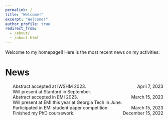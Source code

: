 ```yaml
---
permalink: /
title: "Welcome!"
excerpt: "Welcome!"
author_profile: true
redirect_from: 
  - /about/
  - /about.html
---
```


Welcome to my homepage!! Here is the most recent news on my activities: 

News
====
<div class="flexcontainer">
    <ul>
      <li style="display: flex; justify-content: space-between;">
        <span>Abstract accepted at IWSHM 2023. <br>Will present at Stanford in September.</span>
        <span>April 7, 2023</span>
      </li>
      <li style="display: flex; justify-content: space-between;">
        <span>Abstract accepted in EMI 2023.<br> Will present at EMI this year at Georgia Tech in June.</span>
        <span>March 15, 2023</span>
      </li>
      <li style="display: flex; justify-content: space-between;">
        <span>Participated in EMI student paper competition.</span>
        <span>March 15, 2023</span>
      </li>
      <li style="display: flex; justify-content: space-between;">
        <span>Finished my PhD coursework.</span>
        <span>December 15, 2022</span>
      </li>
    </ul>
</div>

<!-- * **[April 7, 2023]** &emsp; Abstract accepted at IWSHM 2023. 
      Will present at Stanford in September.
* **[March 15, 2023]** &emsp; Abstract accepted in EMI 2023. 
      Will present at EMI this year at Georgia Tech in June.
* **[March 15, 2023]** &emsp; Participated in EMI student paper competition.
* **[December 15, 2022]** &emsp; Finished my PhD coursework. -->


